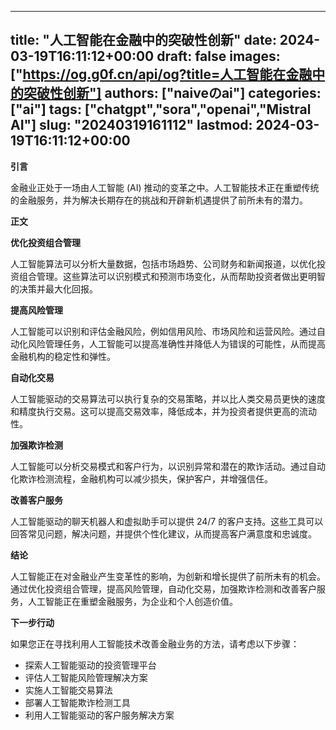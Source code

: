 
---
title: "人工智能在金融中的突破性创新"
date: 2024-03-19T16:11:12+00:00
draft: false
images: ["https://og.g0f.cn/api/og?title=人工智能在金融中的突破性创新"]
authors: ["naiveのai"]
categories: ["ai"]
tags: ["chatgpt","sora","openai","Mistral AI"]
slug: "20240319161112"
lastmod: 2024-03-19T16:11:12+00:00
---
**引言**

金融业正处于一场由人工智能 (AI) 推动的变革之中。人工智能技术正在重塑传统的金融服务，并为解决长期存在的挑战和开辟新机遇提供了前所未有的潜力。

**正文**

**优化投资组合管理**

人工智能算法可以分析大量数据，包括市场趋势、公司财务和新闻报道，以优化投资组合管理。这些算法可以识别模式和预测市场变化，从而帮助投资者做出更明智的决策并最大化回报。

**提高风险管理**

人工智能可以识别和评估金融风险，例如信用风险、市场风险和运营风险。通过自动化风险管理任务，人工智能可以提高准确性并降低人为错误的可能性，从而提高金融机构的稳定性和弹性。

**自动化交易**

人工智能驱动的交易算法可以执行复杂的交易策略，并以比人类交易员更快的速度和精度执行交易。这可以提高交易效率，降低成本，并为投资者提供更高的流动性。

**加强欺诈检测**

人工智能可以分析交易模式和客户行为，以识别异常和潜在的欺诈活动。通过自动化欺诈检测流程，金融机构可以减少损失，保护客户，并增强信任。

**改善客户服务**

人工智能驱动的聊天机器人和虚拟助手可以提供 24/7 的客户支持。这些工具可以回答常见问题，解决问题，并提供个性化建议，从而提高客户满意度和忠诚度。

**结论**

人工智能正在对金融业产生变革性的影响，为创新和增长提供了前所未有的机会。通过优化投资组合管理，提高风险管理，自动化交易，加强欺诈检测和改善客户服务，人工智能正在重塑金融服务，为企业和个人创造价值。

**下一步行动**

如果您正在寻找利用人工智能技术改善金融业务的方法，请考虑以下步骤：

* 探索人工智能驱动的投资管理平台
* 评估人工智能风险管理解决方案
* 实施人工智能交易算法
* 部署人工智能欺诈检测工具
* 利用人工智能驱动的客户服务解决方案